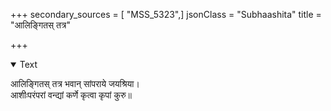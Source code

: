 +++
secondary_sources = [ "MSS_5323",]
jsonClass = "Subhaashita"
title = "आलिङ्गितस् तत्र"

+++

<details open><summary>Text</summary>

आलिङ्गितस् तत्र भवान् सांपराये जयश्रिया।  
आशीःपरंपरां वन्द्यां कर्णे कृत्वा कृपां कुरु॥
</details>

